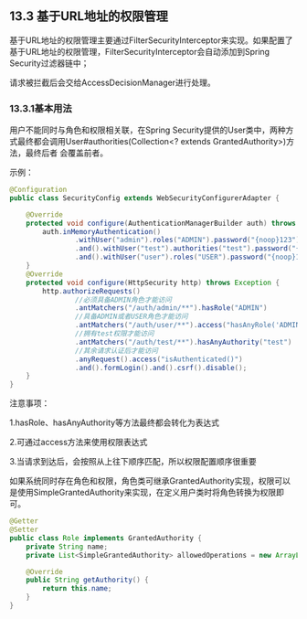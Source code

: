 ## 13.3 基于URL地址的权限管理

基于URL地址的权限管理主要通过FilterSecurityInterceptor来实现。如果配置了基于URL地址的权限管理，FilterSecurityInterceptor会自动添加到Spring Security过滤器链中；

请求被拦截后会交给AccessDecisionManager进行处理。

### 13.3.1基本用法

用户不能同时与角色和权限相关联，在Spring Security提供的User类中，两种方式最终都会调用User#authorities(Collection<? extends GrantedAuthority>)方法，最终后者
会覆盖前者。

示例：
```java
@Configuration
public class SecurityConfig extends WebSecurityConfigurerAdapter {

    @Override
    protected void configure(AuthenticationManagerBuilder auth) throws Exception {
        auth.inMemoryAuthentication()
                .withUser("admin").roles("ADMIN").password("{noop}123")
                .and().withUser("test").authorities("test").password("{noop}123")
                .and().withUser("user").roles("USER").password("{noop}123");
    }
    @Override
    protected void configure(HttpSecurity http) throws Exception {
        http.authorizeRequests()
                //必须具备ADMIN角色才能访问
                .antMatchers("/auth/admin/**").hasRole("ADMIN")
                //具备ADMIN或者USER角色才能访问
                .antMatchers("/auth/user/**").access("hasAnyRole('ADMIN','USER')")
                //拥有test权限才能访问
                .antMatchers("/auth/test/**").hasAnyAuthority("test")
                //其余请求认证后才能访问
                .anyRequest().access("isAuthenticated()")
                .and().formLogin().and().csrf().disable();
    }
}
```
注意事项： 

1.hasRole、hasAnyAuthority等方法最终都会转化为表达式

2.可通过access方法来使用权限表达式

3.当请求到达后，会按照从上往下顺序匹配，所以权限配置顺序很重要

如果系统同时存在角色和权限，角色类可继承GrantedAuthority实现，权限可以是使用SimpleGrantedAuthority来实现，在定义用户类时将角色转换为权限即可。


```java
@Getter
@Setter
public class Role implements GrantedAuthority {
    private String name;
    private List<SimpleGrantedAuthority> allowedOperations = new ArrayList<>();

    @Override
    public String getAuthority() {
        return this.name;
    }
}
```

